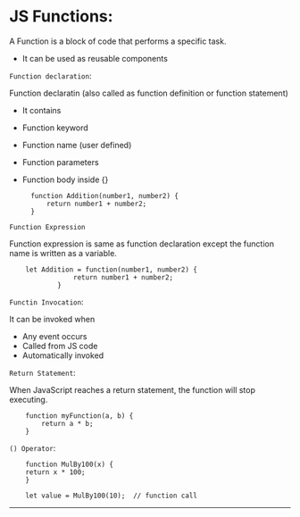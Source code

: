 # JS Functions:

A Function is a block of code that performs a specific task.
- It can be used as  reusable components

`Function declaration`:

Function declaratin (also called as function definition or function statement)
- It contains
- Function keyword
- Function name (user defined)
- Function parameters
- Function body inside {}


        function Addition(number1, number2) { 
            return number1 + number2; 
        }

`Function Expression`

Function expression is same as function declaration except the function name is written as a variable.

        let Addition = function(number1, number2) { 
                    return number1 + number2; 
                }

`Functin Invocation`:

It can be invoked when
- Any event occurs
- Called from JS code
- Automatically invoked


`Return Statement`:


When JavaScript reaches a return statement, the function will stop executing.


        function myFunction(a, b) {
            return a * b;
        }

`() Operator`:


        function MulBy100(x) {
        return x * 100;
        }

        let value = MulBy100(10);  // function call

---

